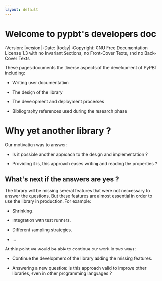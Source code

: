 ```yaml
---
layout: default
---
```


# Welcome to pypbt's developers doc

:Version: |version|
:Date: |today|
:Copyright: GNU Free Documentation License 1.3 with no Invariant Sections, no Front-Cover Texts, and no Back-Cover Texts

	    
These pages documents the diverse aspects of the development of PyPBT including:

  - Writing user documentation
  
  - The design of the library
  
  - The development and deployment processes

  - Bibliography references used during the research phase


# Why yet another library ?

Our motivation was to answer:

  - Is it possible another approach to the design and implementation ?
  
  - Providing it is, this approach eases writing and reading the properties ?


## What's next if the answers are yes ?

The library will be missing several features that were not neccessary
to answer the questions.  But these features are almost essential in
order to use the library in production. For example:

  - Shrinking.
  
  - Integration with test runners.
  
  - Different sampling strategies.
  
  - ...

At this point we would be able to continue our work in two ways:

  - Continue the development of the library adding the missing
    features.
	
  - Answering a new question: is this approach valid to improve
    other libraries, even in other programming languages ?
